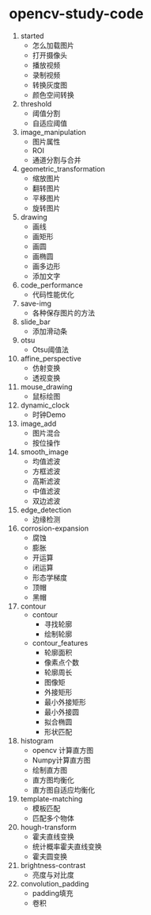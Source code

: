 # opencv-study-code

1. started
    + 怎么加载图片
    + 打开摄像头
    + 播放视频
    + 录制视频
    + 转换灰度图
    + 颜色空间转换
2. threshold
    + 阈值分割
    + 自适应阈值
3. image_manipulation
    + 图片属性
    + ROI
    + 通道分割与合并
4. geometric_transformation
    + 缩放图片
    + 翻转图片
    + 平移图片 
    + 旋转图片
5. drawing
    + 画线
    + 画矩形
    + 画圆
    + 画椭圆
    + 画多边形
    + 添加文字
6. code_performance
    + 代码性能优化
7. save-img
    + 各种保存图片的方法
8. slide_bar
    + 添加滑动条
9. otsu
    + Otsu阈值法
10. affine_perspective
    + 仿射变换
    + 透视变换
11. mouse_drawing
    + 鼠标绘图
12. dynamic_clock
    + 时钟Demo
13. image_add
    + 图片混合
    + 按位操作
14. smooth_image
    + 均值滤波
    + 方框滤波
    + 高斯滤波
    + 中值滤波
    + 双边滤波
15. edge_detection
    + 边缘检测
16. corrosion-expansion
    + 腐蚀
    + 膨胀
    + 开运算
    + 闭运算
    + 形态学梯度
    + 顶帽
    + 黑帽
17. contour
    + contour 
        - 寻找轮廓
        - 绘制轮廓
    + contour_features
        - 轮廓面积
        - 像素点个数
        - 轮廓周长
        - 图像矩
        - 外接矩形
        - 最小外接矩形
        - 最小外接圆
        - 拟合椭圆
        - 形状匹配
18. histogram
    + opencv 计算直方图
    + Numpy计算直方图
    + 绘制直方图
    + 直方图均衡化
    + 直方图自适应均衡化
19. template-matching
    + 模板匹配
    + 匹配多个物体
20. hough-transform
    + 霍夫直线变换
    + 统计概率霍夫直线变换
    + 霍夫圆变换
21. brightness-contrast
    + 亮度与对比度
22. convolution_padding
    + padding填充
    + 卷积